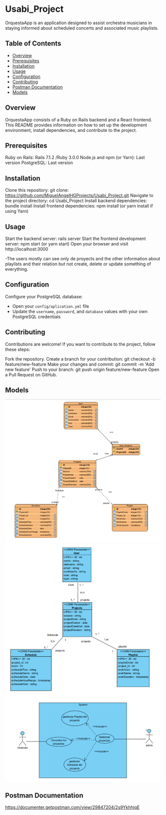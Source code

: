 # Usabi_Project

OrquestaApp is an application designed to assist orchestra musicians in staying informed about scheduled concerts and associated music playlists.

## Table of Contents

- [Overview](#overview)
- [Prerequisites](#prerequisites)
- [Installation](#installation)
- [Usage](#usage)
- [Configuration](#configuration)
- [Contributing](#contributing)
- [Postman Documentation](#postman-documentation)
- [Models](#models)

## Overview

OrquestaApp consists of a Ruby on Rails backend and a React frontend. This README provides information on how to set up the development environment, install dependencies, and contribute to the project.

## Prerequisites
Ruby on Rails: Rails 7.1.2 /Ruby 3.0.0
Node.js and npm (or Yarn): Last version
PostgreSQL: Last version

## Installation
Clone this repository: git clone: https://github.com/MiguelAngelHGProjects/Usabi_Project.git
Navigate to the project directory: cd Usabi_Project
Install backend dependencies: bundle install
Install frontend dependencies: npm install (or yarn install if using Yarn)  

## Usage
Start the backend server: rails server
Start the frontend development server: npm start (or yarn start)
Open your browser and visit http://localhost:3000

-The users mostly can see only de proyects and the other information about playlists and their relation but not create, delete or update something of everything.

## Configuration

Configure your PostgreSQL database:

- Open your `config/aplication.yml` file
- Update the `username`, `password`, and `database` values with your own PostgreSQL credentials

## Contributing

Contributions are welcome! If you want to contribute to the project, follow these steps:

Fork the repository.
Create a branch for your contribution: git checkout -b feature/new-feature
Make your changes and commit: git commit -m 'Add new feature'
Push to your branch: git push origin feature/new-feature
Open a Pull Request on GitHub.

## Models 
![EntityModel](imagesModels/EntityModel.png)
![ClassDiagram](imagesModels/ClassDiagram.png)
![UserCases](imagesModels/UserCases.png)

## Postman Documentation
https://documenter.getpostman.com/view/29847204/2s9YkhhjqE